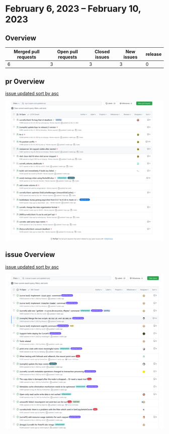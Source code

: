 # February  6, 2023 – February  10, 2023

## Overview

| Merged pull requests | Open pull requests | Closed issues | New issues | release |
|-- | -- | -- | -- | -- |
| 6 | 3 | 3 | 3 | 0 |

## pr Overview

[issue updated sort by asc](https://github.com/opencurve/curve/pulls?q=is%3Apr+is%3Aopen+sort%3Aupdated-asc)

![](./images/2023-02-27-pr.png)

## issue Overview

[issue updated sort by asc](https://github.com/opencurve/curve/issues?q=is%3Aissue+is%3Aopen+sort%3Aupdated-asc)

![](./images/2023-02-27-issuse.png)
